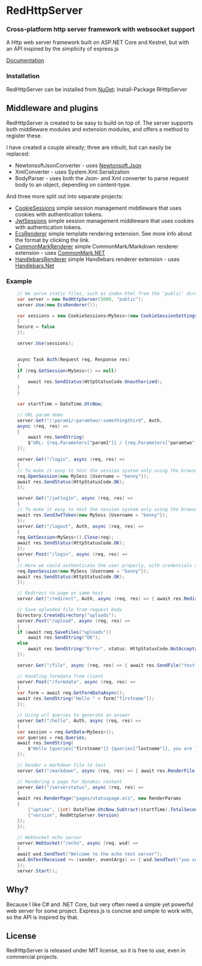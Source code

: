 # RedHttpServer
### Cross-platform http server framework with websocket support

A Http web server framework built on ASP.NET Core and Kestrel, but with an API inspired by the simplicity of express.js

[Documentation](https://rosenbjerg.dk/red/docs)

### Installation
RedHttpServer can be installed from [NuGet](https://www.nuget.org/packages/RHttpServer/): Install-Package RHttpServer

## Middleware and plugins
RedHttpServer is created to be easy to build on top of. 
The server supports both middleware modules and extension modules, and offers a method to register these. 

I have created a couple already; three are inbuilt, but can easily be replaced:

* NewtonsoftJsonConverter - uses [Newtonsoft.Json](https://github.com/JamesNK/Newtonsoft.Json)
* XmlConverter - uses System.Xml.Serialization
* BodyParser - uses both the Json- and Xml converter to parse request body to an object, depending on content-type.

And three more split out into separate projects:
- [CookieSessions](https://github.com/rosenbjerg/Red.CookieSessions) simple session management middleware that uses cookies with authentication tokens.
- [JwtSessions](https://github.com/rosenbjerg/Red.JwtSessions) simple session management middleware that uses cookies with authentication tokens.
- [EcsRenderer](https://github.com/rosenbjerg/Red.EcsRenderer) simple template rendering extension. See more info about the format by clicking the link.
- [CommonMarkRenderer](https://github.com/rosenbjerg/Red.CommonMarkRenderer) simple CommonMark/Markdown renderer extension - uses [CommonMark.NET](https://github.com/Knagis/CommonMark.NET)
- [HandlebarsRenderer](https://github.com/rosenbjerg/Red.HandlebarsRenderer) simple Handlebars renderer extension - uses [Handlebars.Net](https://github.com/rexm/Handlebars.Net)


### Example
```csharp
    // We serve static files, such as index.html from the 'public' directory
    var server = new RedHttpServer(5000, "public");
    server.Use(new EcsRenderer());

    var sessions = new CookieSessions<MySess>(new CookieSessionSettings(TimeSpan.FromDays(1))
    {
	Secure = false
    });

    server.Use(sessions);


    async Task Auth(Request req, Response res)
    {
	if (req.GetSession<MySess>() == null)
	{
	    await res.SendStatus(HttpStatusCode.Unauthorized);
	}
    }

    var startTime = DateTime.UtcNow;

    // URL param demo
    server.Get("/:param1/:paramtwo/:somethingthird", Auth,
	async (req, res) =>
	{
	    await res.SendString(
		$"URL: {req.Parameters["param1"]} / {req.Parameters["paramtwo"]} / {req.Parameters["somethingthird"]}");
	});

    server.Get("/login", async (req, res) =>
    {
	// To make it easy to test the session system only using the browser and no credentials
	req.OpenSession(new MySess {Username = "benny"});
	await res.SendStatus(HttpStatusCode.OK);
    });

    server.Get("/jwtlogin", async (req, res) =>
    {
	// To make it easy to test the session system only using the browser and no credentials
	await res.SendJwtToken(new MySess {Username = "benny"});
    });
    server.Get("/logout", Auth, async (req, res) =>
    {
	req.GetSession<MySess>().Close(req);
	await res.SendStatus(HttpStatusCode.OK);
    });
    server.Post("/login", async (req, res) =>
    {
	// Here we could authenticate the user properly, with credentials sent in a form, or similar
	req.OpenSession(new MySess {Username = "benny"});
	await res.SendStatus(HttpStatusCode.OK);
    });

    // Redirect to page on same host
    server.Get("/redirect", Auth, async (req, res) => { await res.Redirect("/redirect/test/here"); });

    // Save uploaded file from request body 
    Directory.CreateDirectory("uploads");
    server.Post("/upload", async (req, res) =>
    {
	if (await req.SaveFiles("uploads"))
	    await res.SendString("OK");
	else
	    await res.SendString("Error", status: HttpStatusCode.NotAcceptable);
    });

    server.Get("/file", async (req, res) => { await res.SendFile("testimg.jpeg"); });

    // Handling formdata from client
    server.Post("/formdata", async (req, res) =>
    {
	var form = await req.GetFormDataAsync();
	await res.SendString("Hello " + form["firstname"]);
    });

    // Using url queries to generate an answer
    server.Get("/hello", Auth, async (req, res) =>
    {
	var session = req.GetData<MySess>();
	var queries = req.Queries;
	await res.SendString(
	    $"Hello {queries["firstname"]} {queries["lastname"]}, you are logged in as {session.Username} - have a nice day");
    });

    // Render a markdown file to test 
    server.Get("/markdown", async (req, res) => { await res.RenderFile("markdown.md"); });

    // Rendering a page for dynamic content
    server.Get("/serverstatus", async (req, res) =>
    {
	await res.RenderPage("pages/statuspage.ecs", new RenderParams
	{
	    {"uptime", (int) DateTime.UtcNow.Subtract(startTime).TotalSeconds},
	    {"version", RedHttpServer.Version}
	});
    });

    // WebSocket echo server
    server.WebSocket("/echo", async (req, wsd) =>
    {
	await wsd.SendText("Welcome to the echo test server");
	wsd.OnTextReceived += (sender, eventArgs) => { wsd.SendText("you sent: " + eventArgs.Text); };
    });
    server.Start();
```

## Why?
Because I like C# and .NET Core, but very often need a simple yet powerful web server for some project. Express.js is concise and simple to work with, so the API is inspired by that.

## License
RedHttpServer is released under MIT license, so it is free to use, even in commercial projects.
